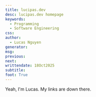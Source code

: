 ```yaml
---
title: lucipas.dev
desc: lucipas.dev homepage
keywords:
  - Programming
  - Software Engineering
css:
author:
  - Lucas Nguyen
generator:
msg:
previous:
next:
writtendate: 18Oct2025
subtitle:
foot: True
---
```

Yeah, I'm Lucas. My links are down there.